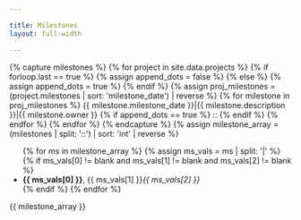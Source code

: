 ```yaml
---

title: Milestones
layout: full-width

---
```

<div class='milestones'>
{% capture milestones %}
{% for project in site.data.projects %}
    {% if forloop.last == true %}
    {% assign append_dots = false %}
    {% else %}
    {% assign append_dots = true %}
    {% endif %}
    {% assign proj_milestones = (project.milestones | sort: 'milestone_date') | reverse %}
    {% for milestone in proj_milestones  %}
      {{ milestone.milestone_date }}|{{ milestone.description }}|{{ milestone.owner }}
    {% if append_dots == true %}
      ::
    {% endif %}
    {% endfor %}
{% endfor %}
{% endcapture %}
{% assign milestone_array = (milestones | split: '::') | sort: 'int' | reverse %}
<ul>
{% for ms in milestone_array %}
   {% assign ms_vals = ms | split: '|' %}
   {% if ms_vals[0] != blank and ms_vals[1] != blank and ms_vals[2] != blank %}
    <li><strong>{{ ms_vals[0] }}</strong>, {{ ms_vals[1] }}<i>{{ ms_vals[2] }}</i></li>
   {% endif %}
{% endfor %}
</ul>
    
{{ milestone_array }}
</div>
